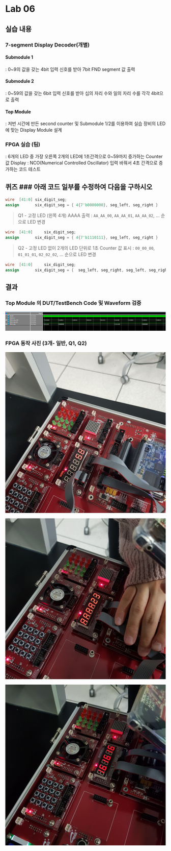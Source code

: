 # Lab 06
## 실습 내용
### **7-segment Display Decoder(개별)**
#### **Submodule 1**
: 0~9의 값을 갖는 4bit 입력 신호를 받아 7bit FND segment 값 출력
#### **Submodule 2**
: 0~59의 값을 갖는 6bit 입력 신호를 받아 십의 자리 수와 일의 자리 수를 각각 4bit으로 출력
#### **Top Module** 
: 저번 시간에 만든 second counter  및 Submodule 1/2를 이용하여 실습 장비의 LED에 맞는 Display Module 설계

### FPGA 실습 (팀)
 : 6개의 LED 중 가장 오른쪽 2개의 LED에 1초간격으로 0~59까지 증가하는 Counter 값 Display
: NCO(Numerical Controlled Oscillator) 입력 바꿔서 4초 간격으로 증가하는 코드 테스트

## 퀴즈 ### 아래 코드 일부를 수정하여 다음을 구하시오 

```verilog 
wire  [41:0] six_digit_seg; 
assign       six_digit_seg = { 4{7'b0000000}, seg_left, seg_right }
``` 

> Q1 - 고정 LED (왼쪽 4개) AAAA 출력 : `AA_AA_00`, `AA_AA_01`, `AA_AA_02`, … 순으로 LED 변경

```verilog
wire  [41:0]	 six_digit_seg; 
assign       six_digit_seg = { 4{7'b1110111}, seg_left, seg_right }
``` 

> Q2 - 고정 LED 없이 2개의 LED 단위로 1초 Counter 값 표시 : `00_00_00`, `01_01_01`, `02_02_02`, … 순으로 LED 변경

```verilog
wire  [41:0]	 six_digit_seg; 
assign       six_digit_seg = {  seg_left, seg_right, seg_left, seg_right, seg_left, seg_right }
``` 


## 결과 

### **Top Module 의 DUT/TestBench Code 및 Waveform 검증**

![](https://github.com/yuminchoi/LogicDesign/blob/master/practice06/picture/waveform.PNG)

### **FPGA 동작 사진 (3개- 일반, Q1, Q2)**

![](https://github.com/yuminchoi/LogicDesign/blob/master/practice06/picture/fpga.jpg)

![](https://github.com/yuminchoi/LogicDesign/blob/master/practice06/picture/quiz01.jpg)

![](https://github.com/yuminchoi/LogicDesign/blob/master/practice06/picture/quiz02.jpg)


<!--stackedit_data:
eyJoaXN0b3J5IjpbLTEwMzM3OTk2NTUsMTM4MTMyNzAxOV19
-->